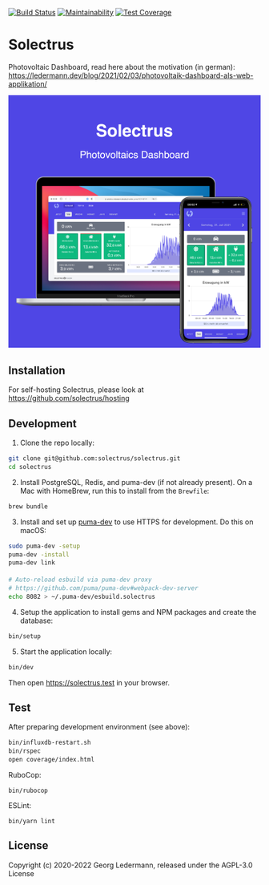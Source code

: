 [![Build Status](https://github.com/solectrus/solectrus/workflows/Continuous%20integration/badge.svg)](https://github.com/solectrus/solectrus/actions)
[![Maintainability](https://api.codeclimate.com/v1/badges/10d74fb7665c045afcf4/maintainability)](https://codeclimate.com/repos/5fe98897e985f4018b001e7d/maintainability)
[![Test Coverage](https://api.codeclimate.com/v1/badges/10d74fb7665c045afcf4/test_coverage)](https://codeclimate.com/repos/5fe98897e985f4018b001e7d/test_coverage)

# Solectrus

Photovoltaic Dashboard, read here about the motivation (in german):
https://ledermann.dev/blog/2021/02/03/photovoltaik-dashboard-als-web-applikation/

![Screenshot](screenshot.png)

## Installation

For self-hosting Solectrus, please look at https://github.com/solectrus/hosting

## Development

1. Clone the repo locally:

```bash
git clone git@github.com:solectrus/solectrus.git
cd solectrus
```

2. Install PostgreSQL, Redis, and puma-dev (if not already present). On a Mac with HomeBrew, run this to install from the `Brewfile`:

```bash
brew bundle
```

3. Install and set up [puma-dev](https://github.com/puma/puma-dev) to use HTTPS for development. Do this on macOS:

```bash
sudo puma-dev -setup
puma-dev -install
puma-dev link

# Auto-reload esbuild via puma-dev proxy
# https://github.com/puma/puma-dev#webpack-dev-server
echo 8082 > ~/.puma-dev/esbuild.solectrus
```

4. Setup the application to install gems and NPM packages and create the database:

```bash
bin/setup
```

5. Start the application locally:

```bash
bin/dev
```

Then open https://solectrus.test in your browser.

## Test

After preparing development environment (see above):

```bash
bin/influxdb-restart.sh
bin/rspec
open coverage/index.html
```

RuboCop:

```
bin/rubocop
```

ESLint:

```
bin/yarn lint
```

## License

Copyright (c) 2020-2022 Georg Ledermann, released under the AGPL-3.0 License
